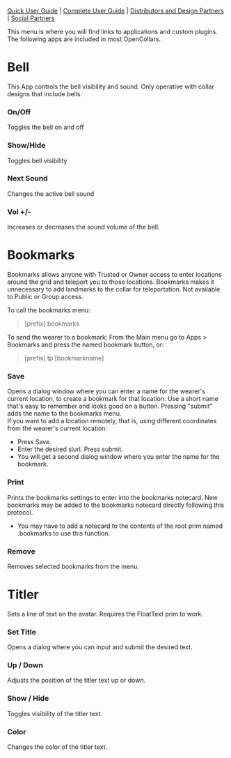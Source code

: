 [Quick User Guide](/docs/OpenCollar-Quick-User-Guide) | [Complete User Guide](/docs/Complete-User-Guide) | [Distributors and Design Partners](/OpenCollar-Distributors-and-Designers) | [Social Partners](/OpenCollar-Social-Partner-Locations)


This menu is where you will find links to applications and custom plugins.  The following apps are included in most OpenCollars.

# Bell
This App controls the bell visibility and sound.  Only operative with collar designs that include bells.  
### On/Off
Toggles the bell on and off
### Show/Hide
Toggles bell visibility
### Next Sound
Changes the active bell sound
### Vol +/-
Increases or decreases the sound volume of the bell.

# Bookmarks
Bookmarks allows anyone with Trusted or Owner access to enter locations around the grid and teleport you to those locations.  Bookmarks makes it unnecessary to add landmarks to the collar for teleportation.  Not available to Public or Group access.

To call the bookmarks menu:
> [prefix] bookmarks  

To send the wearer to a bookmark:  From the Main menu go to Apps > Bookmarks and press the named bookmark button, or:

> [prefix] tp [bookmarkname]


### Save
Opens a dialog window where you can enter a name for the wearer's current location, to create a bookmark for that location. Use a short name that's easy to remember and looks good on a button.  Pressing "submit" adds the name to the bookmarks menu.   
If you want to add a location remotely, that is, using different coordinates from the wearer's current location:  
* Press Save.    
* Enter the desired slurl. Press submit.  
* You will get a second dialog window where you enter the name for the bookmark.

### Print
Prints the bookmarks settings to enter into the bookmarks notecard.  New bookmarks may be added to the bookmarks notecard directly following this protocol.  
* You may have to add a notecard to the contents of the root prim named .bookmarks to use this function.

### Remove
Removes selected bookmarks from the menu.


# Titler
Sets a line of text on the avatar.  Requires the FloatText prim to work.

### Set Title
Opens a dialog where you can input and submit the desired text.

### Up / Down
Adjusts the position of the titler text up or down.

### Show / Hide
Toggles visibility of the titler text.

### Color
Changes the color of the titler text.
